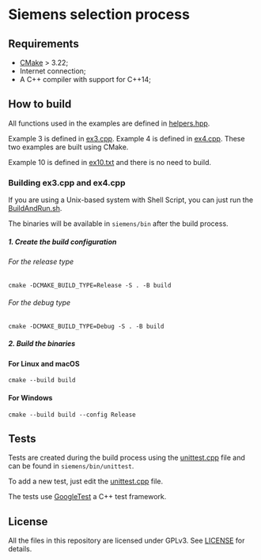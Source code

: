 # Siemens selection process

## Requirements

- [CMake](https://cmake.org/) > 3.22;
- Internet connection;
- A C++ compiler with support for C++14;

## How to build

All functions used in the examples are defined in [helpers.hpp](src/helpers.cpp).

Example 3 is defined in [ex3.cpp](src/ex3.cpp).
Example 4 is defined in [ex4.cpp](src/ex3.cpp).
These two examples are built using CMake.

Example 10 is defined in [ex10.txt](src/ex10.txt) and there is no need to build.

### Building ex3.cpp and ex4.cpp

If you are using a Unix-based system with Shell Script, you can just run the [BuildAndRun.sh](BuildAndRun.sh).

The binaries will be available in `siemens/bin` after the build process.

##### 1. Create the build configuration
###### For the release type
```shell
cmake -DCMAKE_BUILD_TYPE=Release -S . -B build
```

###### For the debug type
```shell
cmake -DCMAKE_BUILD_TYPE=Debug -S . -B build
```

##### 2. Build the binaries

#### For Linux and macOS
```shell
cmake --build build
```
#### For Windows
```shell
cmake --build build --config Release
```

## Tests

Tests are created during the build process using the [unittest.cpp](tests/unittest.cpp) file and can be found in `siemens/bin/unittest`.

To add a new test, just edit the [unittest.cpp](tests/unittest.cpp) file.

The tests use [GoogleTest](https://github.com/google/googletest) a C++ test framework.


## License

All the files in this repository are licensed under GPLv3. See [LICENSE](LICENSE) for details.
